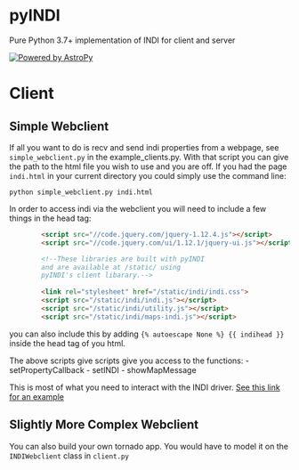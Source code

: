 # pyINDI
Pure Python 3.7+ implementation of INDI for client and server

[![Powered by AstroPy](http://img.shields.io/badge/powered%20by-AstroPy-orange.svg?style=flat)](http://www.astropy.org)

# Client

## Simple Webclient
If all you want to do is recv and send indi properties from a webpage, see `simple_webclient.py` in the example_clients.py. With that script you can give the path to the html file you wish to use and you are off. If you had the page `indi.html` in your current directory you could simply use the command line:

```
python simple_webclient.py indi.html
```

In order to access indi via the webclient you will need to include a few things in the head tag:

```html
        <script src="//code.jquery.com/jquery-1.12.4.js"></script>
	    <script src="//code.jquery.com/ui/1.12.1/jquery-ui.js"></script>

    	<!--These libraries are built with pyINDI
	    and are available at /static/ using
    	pyINDI's client libarary.-->
	
	    <link rel="stylesheet" href="/static/indi/indi.css">
    	<script src="/static/indi/indi.js"></script>
	    <script src="/static/indi/utility.js"></script>
	    <script src="/static/indi/maps-indi.js"></script>
```        
you can also include this by adding 
        ```
        {% autoescape None %}
        {{ indihead }}
        ```
inside the head tag of you html.

The above scripts give scripts give you access to the 
functions:
    - setPropertyCallback
    - setINDI
    - showMapMessage
    

 This is most of what you need to interact with the INDI driver.
 [See this link for an example](https://github.com/MMTObservatory/pyINDI/blob/master/example_clients/client.html)

## Slightly More Complex Webclient
You can also build your own tornado app. You would have to model it on the `INDIWebclient` class in `client.py`

